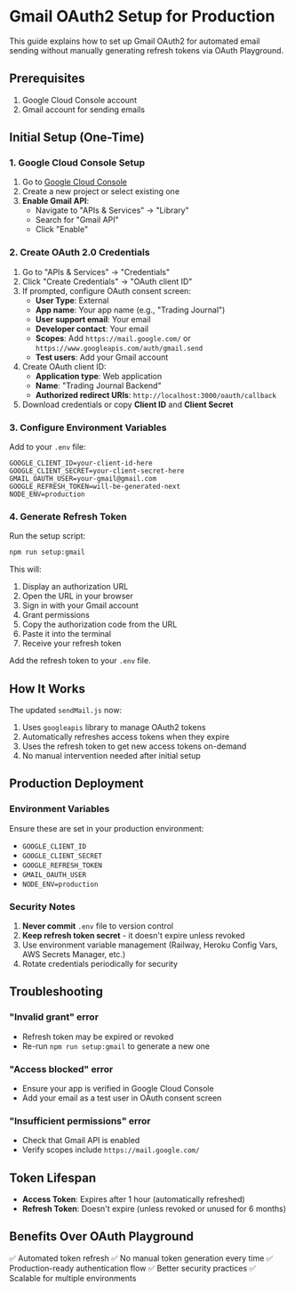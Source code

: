 # Gmail OAuth2 Setup for Production

This guide explains how to set up Gmail OAuth2 for automated email sending without manually generating refresh tokens via OAuth Playground.

## Prerequisites

1. Google Cloud Console account
2. Gmail account for sending emails

## Initial Setup (One-Time)

### 1. Google Cloud Console Setup

1. Go to [Google Cloud Console](https://console.cloud.google.com/)
2. Create a new project or select existing one
3. **Enable Gmail API**:
   - Navigate to "APIs & Services" → "Library"
   - Search for "Gmail API"
   - Click "Enable"

### 2. Create OAuth 2.0 Credentials

1. Go to "APIs & Services" → "Credentials"
2. Click "Create Credentials" → "OAuth client ID"
3. If prompted, configure OAuth consent screen:
   - **User Type**: External
   - **App name**: Your app name (e.g., "Trading Journal")
   - **User support email**: Your email
   - **Developer contact**: Your email
   - **Scopes**: Add `https://mail.google.com/` or `https://www.googleapis.com/auth/gmail.send`
   - **Test users**: Add your Gmail account
4. Create OAuth client ID:
   - **Application type**: Web application
   - **Name**: "Trading Journal Backend"
   - **Authorized redirect URIs**: `http://localhost:3000/oauth/callback`
5. Download credentials or copy **Client ID** and **Client Secret**

### 3. Configure Environment Variables

Add to your `.env` file:

```env
GOOGLE_CLIENT_ID=your-client-id-here
GOOGLE_CLIENT_SECRET=your-client-secret-here
GMAIL_OAUTH_USER=your-gmail@gmail.com
GOOGLE_REFRESH_TOKEN=will-be-generated-next
NODE_ENV=production
```

### 4. Generate Refresh Token

Run the setup script:

```bash
npm run setup:gmail
```

This will:
1. Display an authorization URL
2. Open the URL in your browser
3. Sign in with your Gmail account
4. Grant permissions
5. Copy the authorization code from the URL
6. Paste it into the terminal
7. Receive your refresh token

Add the refresh token to your `.env` file.

## How It Works

The updated `sendMail.js` now:

1. Uses `googleapis` library to manage OAuth2 tokens
2. Automatically refreshes access tokens when they expire
3. Uses the refresh token to get new access tokens on-demand
4. No manual intervention needed after initial setup

## Production Deployment

### Environment Variables

Ensure these are set in your production environment:

- `GOOGLE_CLIENT_ID`
- `GOOGLE_CLIENT_SECRET`
- `GOOGLE_REFRESH_TOKEN`
- `GMAIL_OAUTH_USER`
- `NODE_ENV=production`

### Security Notes

1. **Never commit** `.env` file to version control
2. **Keep refresh token secret** - it doesn't expire unless revoked
3. Use environment variable management (Railway, Heroku Config Vars, AWS Secrets Manager, etc.)
4. Rotate credentials periodically for security

## Troubleshooting

### "Invalid grant" error
- Refresh token may be expired or revoked
- Re-run `npm run setup:gmail` to generate a new one

### "Access blocked" error
- Ensure your app is verified in Google Cloud Console
- Add your email as a test user in OAuth consent screen

### "Insufficient permissions" error
- Check that Gmail API is enabled
- Verify scopes include `https://mail.google.com/`

## Token Lifespan

- **Access Token**: Expires after 1 hour (automatically refreshed)
- **Refresh Token**: Doesn't expire (unless revoked or unused for 6 months)

## Benefits Over OAuth Playground

✅ Automated token refresh
✅ No manual token generation every time
✅ Production-ready authentication flow
✅ Better security practices
✅ Scalable for multiple environments
